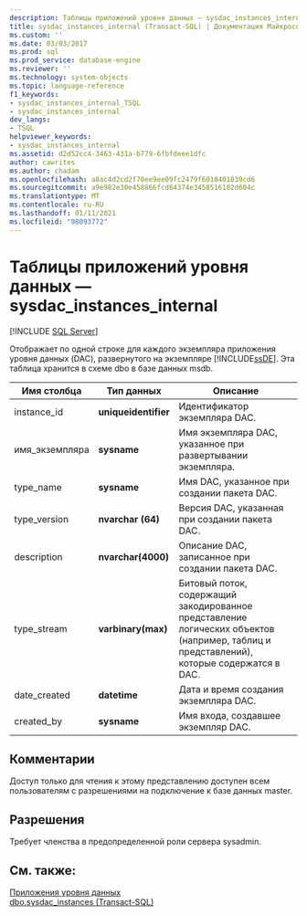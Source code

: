 ```yaml
---
description: Таблицы приложений уровня данных — sysdac_instances_internal
title: sysdac_instances_internal (Transact-SQL) | Документация Майкрософт
ms.custom: ''
ms.date: 03/03/2017
ms.prod: sql
ms.prod_service: database-engine
ms.reviewer: ''
ms.technology: system-objects
ms.topic: language-reference
f1_keywords:
- sysdac_instances_internal_TSQL
- sysdac_instances_internal
dev_langs:
- TSQL
helpviewer_keywords:
- sysdac_instances_internal
ms.assetid: d2d52cc4-3463-431a-b779-6fbfdeee1dfc
author: cawrites
ms.author: chadam
ms.openlocfilehash: a8ac4d2cd2f70ee9ee09fc2479f6018401839cd6
ms.sourcegitcommit: a9e982e30e458866fcd64374e3458516182d604c
ms.translationtype: MT
ms.contentlocale: ru-RU
ms.lasthandoff: 01/11/2021
ms.locfileid: "98093772"
---
```

# <a name="data-tier-application-tables---sysdac_instances_internal"></a>Таблицы приложений уровня данных — sysdac_instances_internal
[!INCLUDE [SQL Server](../../includes/applies-to-version/sqlserver.md)]

  Отображает по одной строке для каждого экземпляра приложения уровня данных (DAC), развернутого на экземпляре [!INCLUDE[ssDE](../../includes/ssde-md.md)]. Эта таблица хранится в схеме dbo в базе данных msdb.  
  
|Имя столбца|Тип данных|Описание|  
|-----------------|---------------|-----------------|  
|instance_id|**uniqueidentifier**|Идентификатор экземпляра DAC.|  
|имя_экземпляра|**sysname**|Имя экземпляра DAC, указанное при развертывании экземпляра.|  
|type_name|**sysname**|Имя DAC, указанное при создании пакета DAC.|  
|type_version|**nvarchar (64)**|Версия DAC, указанная при создании пакета DAC.|  
|description|**nvarchar(4000)**|Описание DAC, записанное при создании пакета DAC.|  
|type_stream|**varbinary(max)**|Битовый поток, содержащий закодированное представление логических объектов (например, таблиц и представлений), которые содержатся в DAC.|  
|date_created|**datetime**|Дата и время создания экземпляра DAC.|  
|created_by|**sysname**|Имя входа, создавшее экземпляр DAC.|  
  
## <a name="remarks"></a>Комментарии  
 Доступ только для чтения к этому представлению доступен всем пользователям с разрешениями на подключение к базе данных master.  
  
## <a name="permissions"></a>Разрешения  
 Требует членства в предопределенной роли сервера sysadmin.  
  
## <a name="see-also"></a>См. также:  
 [Приложения уровня данных](../../relational-databases/data-tier-applications/data-tier-applications.md)   
 [dbo.sysdac_instances &#40;Transact-SQL&#41;](../../relational-databases/system-catalog-views/data-tier-application-views-dbo-sysdac-instances.md)  
  
  
